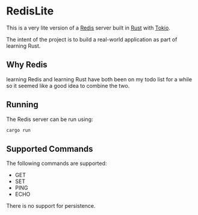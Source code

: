 # RedisLite
This is a very lite version of a [Redis](https://redis.io/) server built in [Rust](https://www.rust-lang.org/) with [Tokio](https://tokio.rs/).

The intent of the project is to build a real-world application as part of learning Rust.

## Why Redis
learning Redis and learning Rust have both been on my todo list for a while so it seemed like a good idea to combine the two.

## Running
The Redis server can be run using:
```bash
cargo run
```

## Supported Commands
The following commands are supported:
* GET
* SET
* PING
* ECHO

There is no support for persistence.